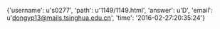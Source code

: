 {'username': u's0277', 'path': u'1149/1149.html', 'answer': u'D', 'email': u'dongyp13@mails.tsinghua.edu.cn', 'time': '2016-02-27:20:35:24'}